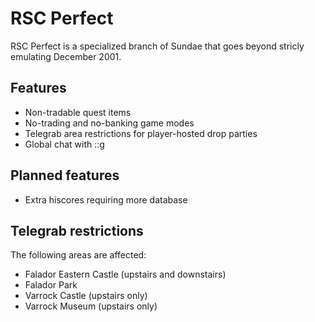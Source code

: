 RSC Perfect
===========

RSC Perfect is a specialized branch of Sundae that goes beyond stricly
emulating December 2001.

Features
--------

* Non-tradable quest items
* No-trading and no-banking game modes
* Telegrab area restrictions for player-hosted drop parties
* Global chat with ::g

Planned features
----------------

* Extra hiscores requiring more database

Telegrab restrictions
---------------------

The following areas are affected:

* Falador Eastern Castle (upstairs and downstairs)
* Falador Park
* Varrock Castle (upstairs only)
* Varrock Museum (upstairs only)
